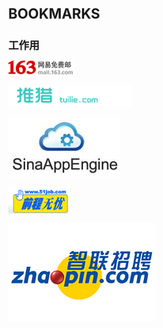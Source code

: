 # BOOKMARKS
## 工作用
[![163邮箱](ExternalFiles/163maillogo.gif)](http://mail.163.com/)

[![推猎网](ExternalFiles/tuilielogo.png)](http://www.tuilie.com/)

[![SAE](ExternalFiles/saelogo.jpg)](http://www.sinacloud.com/)

[![前程无忧](ExternalFiles/logo2009.gif)](http://www.51job.com/default.php)

[![智联招聘](ExternalFiles/zhilianzhaopin.jpg)](http://www.zhaopin.com/)

